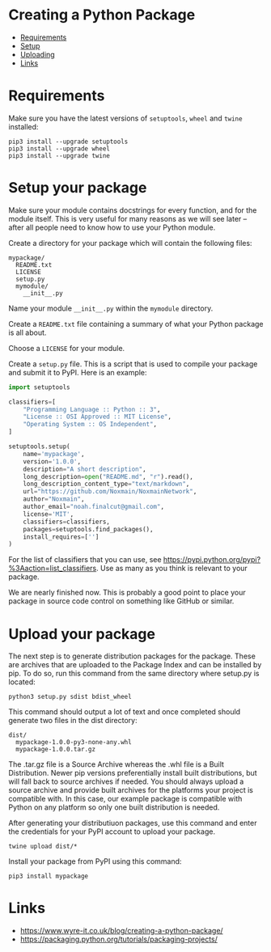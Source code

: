 # Creating a Python Package

* [Requirements](#requirements)
* [Setup](#setup-your-package)
* [Uploading](#upload-your-package)
* [Links](#links)

# Requirements
Make sure you have the latest versions of `setuptools`, `wheel` and `twine` installed:
```
pip3 install --upgrade setuptools
pip3 install --upgrade wheel
pip3 install --upgrade twine
```

# Setup your package
Make sure your module contains docstrings for every function, and for the module itself. This is very useful for many reasons as we will see later – after all people need to know how to use your Python module.

Create a directory for your package which will contain the following files:
```
mypackage/
  README.txt
  LICENSE
  setup.py
  mymodule/
    __init__.py
```

Name your module `__init__.py` within the `mymodule` directory.

Create a `README.txt` file containing a summary of what your Python package is all about.

Choose a `LICENSE` for your module.

Create a `setup.py` file. This is a script that is used to compile your package and submit it to PyPI. Here is an example:
```python
import setuptools

classifiers=[
    "Programming Language :: Python :: 3",
    "License :: OSI Approved :: MIT License",
    "Operating System :: OS Independent",
]

setuptools.setup(
    name='mypackage',
    version='1.0.0',
    description="A short description",
    long_description=open("README.md", "r").read(),
    long_description_content_type="text/markdown",
    url="https://github.com/Noxmain/NoxmainNetwork",
    author="Noxmain",
    author_email="noah.finalcut@gmail.com",
    license='MIT',
    classifiers=classifiers,
    packages=setuptools.find_packages(),
    install_requires=['']
)
```
For the list of classifiers that you can use, see https://pypi.python.org/pypi?%3Aaction=list_classifiers. Use as many as you think is relevant to your package.

We are nearly finished now. This is probably a good point to place your package in source code control on something like GitHub or similar.

# Upload your package
The next step is to generate distribution packages for the package. These are archives that are uploaded to the Package Index and can be installed by pip. To do so, run this command from the same directory where setup.py is located:
```
python3 setup.py sdist bdist_wheel
```

This command should output a lot of text and once completed should generate two files in the dist directory:
```
dist/
  mypackage-1.0.0-py3-none-any.whl
  mypackage-1.0.0.tar.gz
```

The .tar.gz file is a Source Archive whereas the .whl file is a Built Distribution. Newer pip versions preferentially install built distributions, but will fall back to source archives if needed. You should always upload a source archive and provide built archives for the platforms your project is compatible with. In this case, our example package is compatible with Python on any platform so only one built distribution is needed.

After generating your distributiuon packages, use this command and enter the credentials for your PyPI account to upload your package.
```
twine upload dist/*
```

Install your package from PyPI using this command:
```
pip3 install mypackage
```

# Links
* https://www.wyre-it.co.uk/blog/creating-a-python-package/
* https://packaging.python.org/tutorials/packaging-projects/
